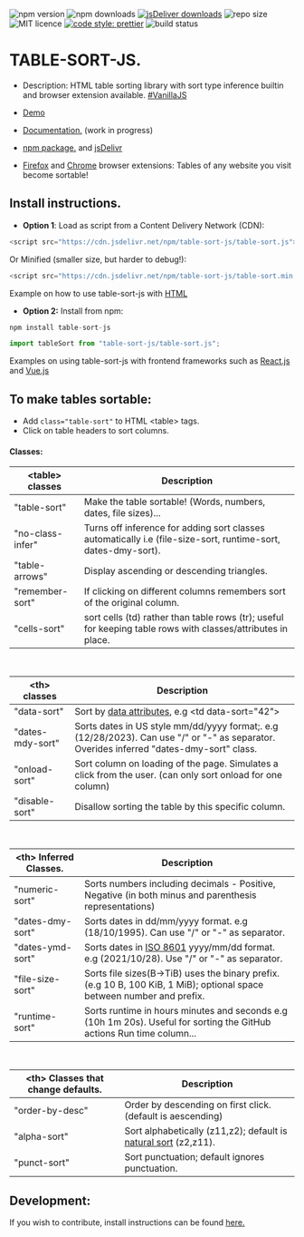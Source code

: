 ![npm version](https://img.shields.io/npm/v/table-sort-js)
![npm downloads](https://img.shields.io/npm/dm/table-sort-js)
[![jsDeliver downloads](https://data.jsdelivr.com/v1/package/npm/table-sort-js/badge)](https://www.jsdelivr.com/package/npm/table-sort-js)
![repo size](https://img.shields.io/github/repo-size/leewannacott/table-sort-js)
![MIT licence](https://img.shields.io/github/license/LeeWannacott/table-sort-js)
[![code style: prettier](https://img.shields.io/badge/code_style-prettier-ff69b4.svg?style=flat-square)](https://github.com/prettier/prettier)
![build status](https://img.shields.io/github/actions/workflow/status/leewannacott/table-sort-js/jest.yml?branch=master)

# TABLE-SORT-JS.

- Description: HTML table sorting library with sort type inference builtin and browser extension available. [#VanillaJS](http://vanilla-js.com/)

- [Demo](https://leewannacott.github.io/Portfolio/#/GitHub)
- [Documentation.](https://leewannacott.github.io/table-sort-js/docs/about.html)
  (work in progress)
- [npm package.](https://www.npmjs.com/package/table-sort-js) and [jsDelivr](https://www.jsdelivr.com/package/npm/table-sort-js)
- [Firefox](https://addons.mozilla.org/en-US/firefox/addon/table-sort-js/) and [Chrome](https://chrome.google.com/webstore/detail/table-sort-js/dioemkojkjhlhmfiocgniipejgkbfibb) browser extensions: Tables of any website you visit become sortable!

## Install instructions.

- <b>Option 1</b>: Load as script from a Content Delivery Network (CDN):

```javascript
<script src="https://cdn.jsdelivr.net/npm/table-sort-js/table-sort.js"></script>
```

Or Minified (smaller size, but harder to debug!):

```javascript
<script src="https://cdn.jsdelivr.net/npm/table-sort-js/table-sort.min.js"></script>
```

Example on how to use table-sort-js with [HTML](https://leewannacott.github.io/table-sort-js/docs/html5.html)


- <b>Option 2:</b> Install from npm:

```javascript
npm install table-sort-js
```

```javascript
import tableSort from "table-sort-js/table-sort.js";
```

Examples on using table-sort-js with frontend frameworks such as [React.js](https://leewannacott.github.io/table-sort-js/docs/react.html) and [Vue.js](https://leewannacott.github.io/table-sort-js/docs/vue.html)

## To make tables sortable:

- Add `class="table-sort"` to HTML &lt;table&gt; tags.
- Click on table headers to sort columns.

#### Classes:

| &lt;table&gt; classes | Description                                                                                                   |
| --------------------- | ------------------------------------------------------------------------------------------------------------- |
| "table-sort"          | Make the table sortable! (Words, numbers, dates, file sizes)...                                               |
| "no-class-infer"      | Turns off inference for adding sort classes automatically i.e (file-size-sort, runtime-sort, dates-dmy-sort). |
| "table-arrows"        | Display ascending or descending triangles.                                                                    |
| "remember-sort"       | If clicking on different columns remembers sort of the original column.                                       |
| "cells-sort"          | sort cells (td) rather than table rows (tr); useful for keeping table rows with classes/attributes in place.  |

<br>

| &lt;th&gt; classes | Description                                                                                                                              |
| ------------------ | ---------------------------------------------------------------------------------------------------------------------------------------- |
| "data-sort"        | Sort by [data attributes](https://developer.mozilla.org/en-US/docs/Learn/HTML/Howto/Use_data_attributes), e.g &lt;td data-sort="42"&gt;  |
| "dates-mdy-sort"   | Sorts dates in US style mm/dd/yyyy format;. e.g (12/28/2023). Can use "/" or "-" as separator. Overides inferred "dates-dmy-sort" class. |
| "onload-sort"      | Sort column on loading of the page. Simulates a click from the user. (can only sort onload for one column)                               |
| "disable-sort"     | Disallow sorting the table by this specific column.                                                                                      |

<br>

| &lt;th&gt; Inferred Classes. | Description                                                                                                                         |
| ---------------------------- | ----------------------------------------------------------------------------------------------------------------------------------- |
| "numeric-sort"               | Sorts numbers including decimals - Positive, Negative (in both minus and parenthesis representations)                               |
| "dates-dmy-sort"             | Sorts dates in dd/mm/yyyy format. e.g (18/10/1995). Can use "/" or "-" as separator.                                                |
| "dates-ymd-sort"             | Sorts dates in [ISO 8601](https://en.wikipedia.org/wiki/ISO_8601) yyyy/mm/dd format. e.g (2021/10/28). Use "/" or "-" as separator. |
| "file-size-sort"             | Sorts file sizes(B->TiB) uses the binary prefix. (e.g 10 B, 100 KiB, 1 MiB); optional space between number and prefix.              |
| "runtime-sort"               | Sorts runtime in hours minutes and seconds e.g (10h 1m 20s). Useful for sorting the GitHub actions Run time column...               |

<br>

| &lt;th&gt; Classes that change defaults. | Description                                                                                                         |
| ---------------------------------------- | ------------------------------------------------------------------------------------------------------------------- |
| "order-by-desc"                          | Order by descending on first click. (default is aescending)                                                         |
| "alpha-sort"                             | Sort alphabetically (z11,z2); default is [natural sort](https://en.wikipedia.org/wiki/Natural_sort_order) (z2,z11). |
| "punct-sort"                             | Sort punctuation; default ignores punctuation.                                                                      |

## Development:

If you wish to contribute, install instructions can be found [here.](https://leewannacott.github.io/table-sort-js/docs/development.html)
